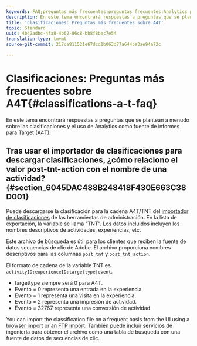 ```yaml
---
keywords: FAQ;preguntas más frecuentes;preguntas frecuentes;Analytics para Target;A4T;clasificaciones;clasificación;importador de clasificaciones;post-tnt-action
description: En este tema encontrará respuestas a preguntas que se plantean a menudo sobre las clasificaciones y el uso de Analytics como fuente de informes para Target (A4T).
title: 'Clasificaciones: Preguntas más frecuentes sobre A4T'
topic: Standard
uuid: 4b42adbc-4fa8-4b62-86c8-bb8f8bec7e54
translation-type: tm+mt
source-git-commit: 217ca811521e67dcd1b063d77a644ba3ae94a72c

---
```



# Clasificaciones: Preguntas más frecuentes sobre A4T{#classifications-a-t-faq}

En este tema encontrará respuestas a preguntas que se plantean a menudo sobre las clasificaciones y el uso de Analytics como fuente de informes para Target (A4T).

## Tras usar el importador de clasificaciones para descargar clasificaciones, ¿cómo relaciono el valor post-tnt-action con el nombre de una actividad? {#section_6045DAC488B248418F430E663C38D001}

Puede descargarse la clasificación para la cadena A4T/TNT del [importador de clasificaciones](https://docs.adobe.com/content/help/en/analytics/components/classifications/classifications-importer/c-working-with-saint.html) de las herramientas de administración. En la lista de exportación, la variable se llama “TNT”. Los datos incluidos incluyen los nombres descriptivos de actividades, experiencias, etc.

Este archivo de búsqueda es útil para los clientes que reciben la fuente de datos secuencias de clic de Adobe. El archivo proporciona nombres descriptivos para las columnas `post_tnt` y `post_tnt_action`.

El formato de cadena de la variable TNT es `activityID:experienceID:targettype|event`.

* targettype siempre será 0 para A4T.
* Evento = 0 representa una entrada en la experiencia.
* Evento = 1 representa una visita en la experiencia.
* Evento = 2 representa una impresión de actividad.
* Evento = 32767 representa una conversión de actividad.

You can import the classification file on a frequent basis from the UI using a [browser import](https://docs.adobe.com/help/en/analytics/components/classifications/classifications-importer/browser-import.html) or an [FTP import](https://docs.adobe.com/help/en/analytics/components/classifications/classifications-importer/import-file.html). También puede incluir servicios de ingeniería para obtener el archivo como una tabla de búsqueda con una fuente de datos de secuencias de clic.
